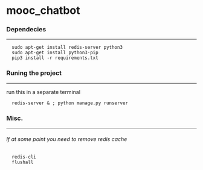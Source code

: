 # mooc_chatbot



### Dependecies
---
```
  sudo apt-get install redis-server python3
  sudo apt-get install python3-pip
  pip3 install -r requirements.txt
```

### Runing the project
---
run this in a separate terminal
```
  redis-server & ; python manage.py runserver
```

### Misc.
---
###### If at some point you need to remove redis cache
```
  redis-cli
  flushall
```
